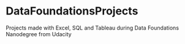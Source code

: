# DataFoundationsProjects
Projects made with Excel, SQL and Tableau during Data Foundations Nanodegree from Udacity

